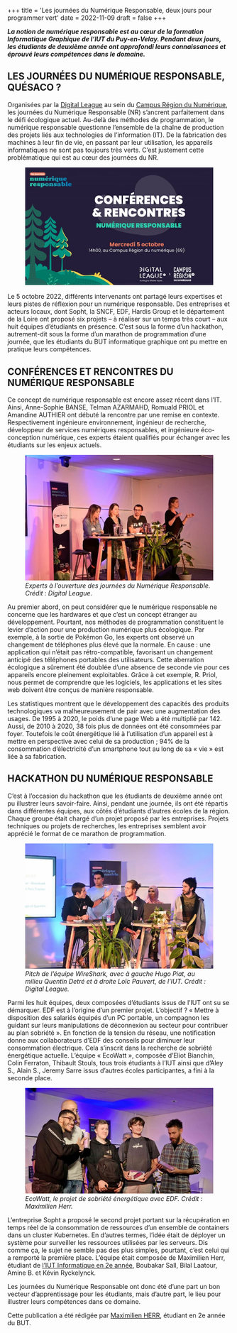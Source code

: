 +++
title = 'Les journées du Numérique Responsable, deux jours pour programmer vert'
date = 2022-11-09
draft = false
+++
  




**_La notion de numérique responsable est au cœur de la formation Informatique Graphique de l’IUT du Puy-en-Velay. Pendant deux jours, les étudiants de deuxième année ont approfondi leurs connaissances et éprouvé leurs compétences dans le domaine._**

## LES JOURNÉES DU NUMÉRIQUE RESPONSABLE, QUÉSACO ?

Organisées par la [Digital League](https://www.digital-league.org/) au sein du [Campus Région du Numérique](https://campusnumerique.auvergnerhonealpes.fr/), les journées du Numérique Responsable (NR) s’ancrent parfaitement dans le défi écologique actuel. Au-delà des méthodes de programmation, le numérique responsable questionne l’ensemble de la chaîne de production des projets liés aux technologies de l’information (IT). De la fabrication des machines à leur fin de vie, en passant par leur utilisation, les appareils informatiques ne sont pas toujours très verts. C’est justement cette problématique qui est au cœur des journées du NR.



<figure>
  <picture>
    <!-- AVIF -->
    <source type="image/avif" srcset="img/Intro-768x481.avif">
    <!-- WebP -->
    <source type="image/webp" srcset="img/Intro-768x481.webp">
    <!-- JPEG de repli pour les navigateurs qui ne supportent ni AVIF ni WebP -->
    <img src="img/Intro-768x481.jpg" loading="lazy">
  </picture>
</figure>

Le 5 octobre 2022, différents intervenants ont partagé leurs expertises et leurs pistes de réflexion pour un numérique responsable. Des entreprises et acteurs locaux, dont Sopht, la SNCF, EDF, Hardis Group et le département de la Loire ont proposé six projets – à réaliser sur un temps très court – aux huit équipes d’étudiants en présence. C’est sous la forme d’un hackathon, autrement-dit sous la forme d’un marathon de programmation d’une journée, que les étudiants du BUT informatique graphique ont pu mettre en pratique leurs compétences.

  

## CONFÉRENCES ET RENCONTRES DU NUMÉRIQUE RESPONSABLE

Ce concept de numérique responsable est encore assez récent dans l’IT. Ainsi, Anne-Sophie BANSE, Telman AZARMAHD, Romuald PRIOL et Amandine AUTHIER ont débuté la rencontre par une remise en contexte. Respectivement ingénieure environnement, ingénieur de recherche, développeur de services numériques responsables, et ingénieure éco-conception numérique, ces experts étaient qualifiés pour échanger avec les étudiants sur les enjeux actuels.


<figure>
  <picture>
    <!-- AVIF -->
    <source type="image/avif" srcset="img/Intervenants-Journees-du-Numerique-Responsable-768x512.avif">
    <!-- WebP -->
    <source type="image/webp" srcset="img/Intervenants-Journees-du-Numerique-Responsable-768x512.webp">
    <!-- JPEG de repli pour les navigateurs qui ne supportent ni AVIF ni WebP -->
    <img src="img/Intervenants-Journees-du-Numerique-Responsable-768x512%20(1).jpg" loading="lazy">
  </picture>
  <figcaption><em>Experts à l’ouverture des journées du Numérique Responsable. Crédit : Digital League.</em></figcaption>
</figure>

Au premier abord, on peut considérer que le numérique responsable ne concerne que les hardwares et que c’est un concept étranger au développement. Pourtant, nos méthodes de programmation constituent le levier d’action pour une production numérique plus écologique. Par exemple, à la sortie de Pokémon Go, les experts ont observé un changement de téléphones plus élevé que la normale. En cause : une application qui n’était pas rétro-compatible, favorisant un changement anticipé des téléphones portables des utilisateurs. Cette aberration écologique a sûrement été doublée d’une absence de seconde vie pour ces appareils encore pleinement exploitables. Grâce à cet exemple, R. Priol, nous permet de comprendre que les logiciels, les applications et les sites web doivent être conçus de manière responsable.

Les statistiques montrent que le développement des capacités des produits technologiques va malheureusement de pair avec une augmentation des usages. De 1995 à 2020, le poids d’une page Web a été multiplié par 142. Aussi, de 2010 à 2020, 38 fois plus de données ont été consommées par foyer. Toutefois le coût énergétique lié à l’utilisation d’un appareil est à mettre en perspective avec celui de sa production ; 94% de la consommation d’électricité d’un smartphone tout au long de sa « vie » est liée à sa fabrication.

  

## HACKATHON DU NUMÉRIQUE RESPONSABLE

C’est à l’occasion du hackathon que les étudiants de deuxième année ont pu illustrer leurs savoir-faire. Ainsi, pendant une journée, ils ont été répartis dans différentes équipes, aux côtés d’étudiants d’autres écoles de la région. Chaque groupe était chargé d’un projet proposé par les entreprises. Projets techniques ou projets de recherches, les entreprises semblent avoir apprécié le format de ce marathon de programmation.


<figure>
  <picture>
    <!-- AVIF -->
    <source type="image/avif" srcset="img/Equipe-WireShark-Journees-du-Numerique-Responsable-768x512.avif">
    <!-- WebP -->
    <source type="image/webp" srcset="img/Equipe-WireShark-Journees-du-Numerique-Responsable-768x512.webp">
    <!-- JPEG de repli pour les navigateurs qui ne supportent ni AVIF ni WebP -->
    <img src="img/Equipe-WireShark-Journees-du-Numerique-Responsable-768x512%20(1).jpg" loading="lazy">
  </picture>
  <figcaption><em>Pitch de l’équipe WireShark, avec à gauche Hugo Piat, au milieu Quentin Detré et à droite Loïc Pauvert, de l’IUT. Crédit : Digital League.</em></figcaption>
</figure>

Parmi les huit équipes, deux composées d’étudiants issus de l’IUT ont su se démarquer. EDF est à l’origine d’un premier projet. L’objectif ? « Mettre à disposition des salariés équipés d’un PC portable, un compagnon les guidant sur leurs manipulations de déconnexion au secteur pour contribuer au plan sobriété ». En fonction de la tension du réseau, une notification donne aux collaborateurs d’EDF des conseils pour diminuer leur consommation électrique. Cela s’inscrit dans la recherche de sobriété énergétique actuelle. L’équipe « EcoWatt », composée d’Eliot Bianchin, Colin Ferraton, Thibault Stouls, tous trois étudiants à l’IUT ainsi que d’Aley S., Alain S., Jeremy Sarre issus d’autres écoles participantes, a fini à la seconde place.


<figure>
  <picture>
    <!-- AVIF -->
    <source type="image/avif" srcset="img/Equipe-Ecowatt-Journees-du-Numerique-Responsable.avif">
    <!-- WebP -->
    <source type="image/webp" srcset="img/Equipe-Ecowatt-Journees-du-Numerique-Responsable.webp">
    <!-- JPEG de repli pour les navigateurs qui ne supportent ni AVIF ni WebP -->
    <img src="img/Equipe-Ecowatt-Journees-du-Numerique-Responsable%20(1).jpg" loading="lazy">
  </picture>
  <figcaption><em>EcoWatt, le projet de sobriété énergétique avec EDF. Crédit : Maximilien Herr.</em></figcaption>
</figure>

L’entreprise Sopht a proposé le second projet portant sur la récupération en temps réel de la consommation de ressources d’un ensemble de containers dans un cluster Kubernetes. En d’autres termes, l’idée était de déployer un système pour surveiller les ressources utilisées par les serveurs. Dis comme ça, le sujet ne semble pas des plus simples, pourtant, c’est celui qui a remporté la première place. L’équipe était composée de Maximilien Herr, étudiant de [l’IUT Informatique en 2e année](https://ig.iut-clermont.fr/news/le-b-u-t-cest-quoi/), Boubakar Sall, Bilal Laatour, Amine B. et Kévin Ryckelynck.

Les journées du Numérique Responsable ont donc été d’une part un bon vecteur d’apprentissage pour les étudiants, mais d’autre part, le lieu pour illustrer leurs compétences dans ce domaine.

 Cette publication a été rédigée par [Maximilien HERR](https://www.linkedin.com/in/maximilien-herr/), étudiant en 2e année du BUT.